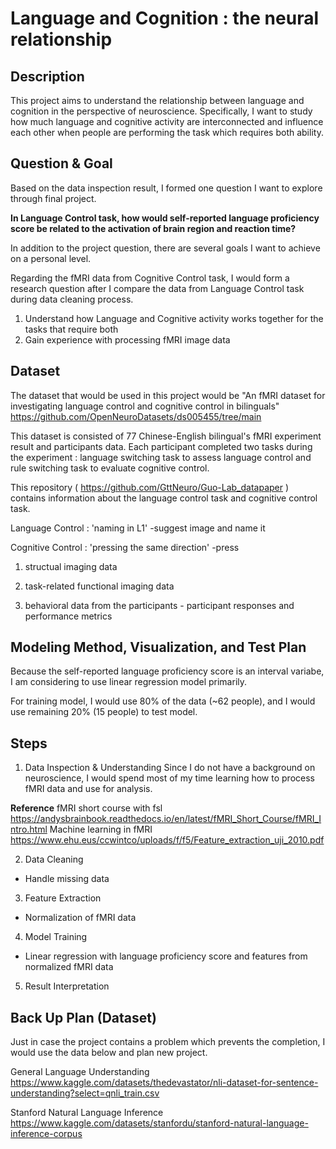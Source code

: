 # Language and Cognition : the neural relationship

## Description

This project aims to understand the relationship between language and cognition in the perspective of neuroscience. Specifically, I want to study how much language and cognitive activity are interconnected and influence each other when people are performing the task which requires both ability. 

## Question & Goal
Based on the data inspection result, I formed one question I want to explore through final project.

**In Language Control task, how would self-reported language proficiency score be related to the activation of brain region and reaction time?**

In addition to the project question, there are several goals I want to achieve on a personal level.

Regarding the fMRI data from Cognitive Control task, I would form a research question after I compare the data from Language Control task during data cleaning process.

1. Understand how Language and Cognitive activity works together for the tasks that require both
2. Gain experience with processing fMRI image data

## Dataset
The dataset that would be used in this project would be "An fMRI dataset for investigating language control and cognitive control in bilinguals" https://github.com/OpenNeuroDatasets/ds005455/tree/main

This dataset is consisted of 77 Chinese-English bilingual's fMRI experiment result and participants data. Each participant completed two tasks during the experiment : language switching task to assess language control and rule switching task to evaluate cognitive control. 

This repository ( https://github.com/GttNeuro/Guo-Lab_datapaper ) contains information about the language control task and cognitive control task.

Language Control : 'naming in L1'
-suggest image and name it

Cognitive Control : 'pressing the same direction'
-press

1. structual imaging data

2. task-related functional imaging data

3. behavioral data from the participants - participant responses and performance metrics


## Modeling Method, Visualization, and Test Plan
Because the self-reported language proficiency score is an interval variabe, I am considering to use linear regression model primarily. 

For training model, I would use 80% of the data (~62 people), and I would use remaining 20% (15 people) to test model.


## Steps
1. Data Inspection & Understanding
Since I do not have a background on neuroscience, I would spend most of my time learning how to process fMRI data and use for analysis.

**Reference**
fMRI short course with fsl https://andysbrainbook.readthedocs.io/en/latest/fMRI_Short_Course/fMRI_Intro.html
Machine learning in fMRI https://www.ehu.eus/ccwintco/uploads/f/f5/Feature_extraction_uji_2010.pdf


2. Data Cleaning 
* Handle missing data

3. Feature Extraction
* Normalization of fMRI data

4. Model Training
* Linear regression with language proficiency score and features from normalized fMRI data

5. Result Interpretation


## Back Up Plan (Dataset)
Just in case the project contains a problem which prevents the completion, I would use the data below and plan new project.

General Language Understanding
https://www.kaggle.com/datasets/thedevastator/nli-dataset-for-sentence-understanding?select=qnli_train.csv

Stanford Natural Language Inference
https://www.kaggle.com/datasets/stanfordu/stanford-natural-language-inference-corpus